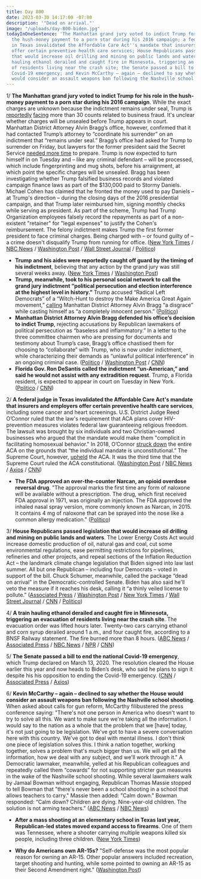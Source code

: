 ```yaml
---
title: Day 800
date: 2023-03-30 14:17:00 -07:00
description: '"Dead on arrival."'
image: "/uploads/day-800-biden.jpg"
todayInOneSentence: 'The Manhattan grand jury voted to indict Trump for his role in
  the hush-money payment to a porn star during his 2016 campaign; a federal judge
  in Texas invalidated the Affordable Care Act''s mandate that insurers and employers
  offer certain preventive health care services; House Republicans passed legislation
  that would increase oil drilling and mining on public lands and waters; a train
  hauling ethanol derailed and caught fire in Minnesota, triggering an evacuation
  of residents living near the crash site; the Senate passed a bill to end the national
  Covid-19 emergency; and Kevin McCarthy – again – declined to say whether the House
  would consider an assault weapons ban following the Nashville school shooting. '
---
```


1/ **The Manhattan grand jury voted to indict Trump for his role in the hush-money payment to a porn star during his 2016 campaign**. While the exact charges are unknown because the indictment remains under seal, Trump is [reportedly](https://www.nbcnews.com/politics/2024-election/trump-arrested-news-updates-indictment-counts-new-york-rcna77595) [facing](https://www.cnn.com/2023/03/30/politics/donald-trump-indictment) more than 30 counts related to business fraud. It's unclear whether charges will be unsealed before Trump appears in court. Manhattan District Attorney Alvin Bragg’s office, however, confirmed that it had contacted Trump’s attorney to “coordinate his surrender” on an indictment that “remains under seal.” Bragg’s office had asked for Trump to surrender on Friday, but lawyers for the former president said the Secret Service [needed more time](https://www.politico.com/news/2023/03/30/manhattan-da-wanted-friday-trump-arrest-00089853) to prepare. Trump is now expected to turn himself in on Tuesday and – like any criminal defendant – will be processed, which include fingerprinting and mug shots, before his arraignment, at which point the specific charges will be unsealed. Bragg has been investigating whether Trump falsified business records and violated campaign finance laws as part of the $130,000 paid to Stormy Daniels. Michael Cohen has claimed that he fronted the money used to pay Daniels – at Trump's direction – during the closing days of the 2016 presidential campaign, and that Trump later reimbursed him, signing monthly checks while serving as president. As part of the scheme, Trump had Trump Organization employees falsely record the repayments as part of a non-existent "retainer" for "legal expenses" to justify the Cohen's reimbursement. The felony indictment makes Trump the first former president to face criminal charges. Being charged with – or found guilty of – a crime doesn't disqualify Trump from running for office. ([New York Times](https://www.nytimes.com/live/2023/03/30/nyregion/trump-indictment-news) / [NBC News](https://www.nbcnews.com/politics/donald-trump/manhattan-grand-jury-voted-whether-indict-trump-rcna73588) / [Washington Post](https://www.washingtonpost.com/national-security/2023/03/30/trump-ny-indictment/) / [Wall Street Journal](https://www.wsj.com/articles/donald-trump-indictment-stormy-daniels-hush-money-coverup-3667259e) / [Politico](https://www.politico.com/news/2023/03/30/trump-indicted-in-porn-star-hush-money-payment-case-00089837))

* **Trump and his aides were reportedly caught off guard by the timing of his indictment**, believing that any action by the grand jury was still several weeks away. ([New York Times](https://www.nytimes.com/2023/03/30/nyregion/trump-mar-a-lago.html) / [Washington Post](https://www.washingtonpost.com/politics/2023/03/30/trump-indictment-suprised/))
* **Trump, meanwhile, took to his personal social network to call the grand jury indictment “political persecution and election interference at the highest level in history.”** Trump accused “Radical Left Democrats” of a “Witch-Hunt to destroy the Make America Great Again movement,” [calling](https://www.axios.com/2023/03/30/trump-indictment-statement) Manhattan District Attorney Alvin Bragg “a disgrace” while casting himself as “a completely innocent person.” ([Politico](https://www.politico.com/news/2023/03/30/trump-indictment-statement-00089850))
* **Manhattan District Attorney Alvin Bragg defended his office’s decision to indict Trump**, rejecting accusations by Republican lawmakers of political persecution as “baseless and inflammatory.” In a letter to the three committee chairmen who are pressing for documents and testimony about Trump’s case, Bragg’s office chastised them for choosing to “collaborate” with Trump, who is now under indictment, while characterizing their demands as “unlawful political interference” in an ongoing criminal case. ([Politico](https://www.politico.com/news/2023/03/31/bragg-defends-trump-indictment-00089927) / [Washington Post](https://www.washingtonpost.com/politics/2023/03/31/trump-house-gop-alvin-bragg/) / [CNN](https://www.cnn.com/2023/03/31/politics/congress-trump-letter-latest/))
* **Florida Gov. Ron DeSantis called the indictment “un-American,” and said he would not assist with any extradition request**. Trump, a Florida resident, is expected to appear in court on Tuesday in New York. ([Politico](https://www.politico.com/news/2023/03/30/team-trump-post-indictment-frenzy-00089884) / [CNN](https://www.cnn.com/2023/03/30/politics/2024-republicans-trump-indictment/))

2/ **A federal judge in Texas invalidated the Affordable Care Act's mandate that insurers and employers offer certain preventive health care services**, including some cancer and heart screenings. U.S. District Judge Reed O’Connor ruled that the law's requirement that ACA plans cover HIV-prevention measures violates federal law guaranteeing religious freedom. The lawsuit was brought by six individuals and two Christian-owned businesses who argued that the mandate would make them "complicit in facilitating homosexual behavior." In 2018, O’Connor [struck down](https://whatthefuckjusthappenedtoday.com/2018/12/17/day-697/) the entire ACA on the grounds that “the individual mandate is unconstitutional.” The Supreme Court, however, [upheld](https://whatthefuckjusthappenedtoday.com/2021/06/17/day-149/#1-the-supreme-court-upheld-the-affor) the ACA. It was the third time that the Supreme Court ruled the ACA constitutional. ([Washington Post](https://www.washingtonpost.com/health/2023/03/30/affordable-care-act-judge-oconnor/) / [NBC News](https://www.nbcnews.com/politics/politics-news/judge-strikes-obamacare-provision-requiring-insurers-cover-preventive-rcna77399) / [Axios](https://www.axios.com/2023/03/30/affordable-care-act-preventative-service-mandate-struck-down) / [CNN](https://www.cnn.com/2023/03/30/politics/affordable-care-act-preventive-care-reed-oconnor/index.html))

* **The FDA approved an over-the-counter Narcan, an opioid overdose reversal drug**. "The approval marks the first time any form of naloxone will be available without a prescription. The drug, which first received FDA approval in 1971, was originally an injection. The FDA approved the inhaled nasal spray version, more commonly known as Narcan, in 2015. It contains 4 mg of naloxone that can be sprayed into the nose like a common allergy medication." ([Politico](https://www.politico.com/news/2023/03/29/fda-otc-narcan-spray-approval-00089376))

3/ **House Republicans passed legislation that would increase oil drilling and mining on public lands and waters**. The Lower Energy Costs Act would increase domestic production of oil, natural gas and coal, cut some environmental regulations, ease permitting restrictions for pipelines, refineries and other projects, and repeal sections of the Inflation Reduction Act – the landmark climate change legislation that Biden signed into law last summer. All but one Republican – including four Democrats – voted in support of the bill. Chuck Schumer, meanwhile, called the package “dead on arrival” in the Democratic-controlled Senate. Biden has also said he'll veto the measure if it reaches his desk, calling it “a thinly veiled license to pollute.” ([Associated Press](https://apnews.com/article/climate-change-energy-oil-biden-republican-congress-b2d799a4b69dec464afb906c14f938d2) / [Washington Post](https://www.washingtonpost.com/politics/2023/03/30/house-republicans-energy-legislation/) / [New York Times](https://www.nytimes.com/2023/03/30/us/politics/gop-energy-bill.html) / [Wall Street Journal](https://www.wsj.com/articles/house-to-vote-on-gop-energy-agenda-boosting-oil-and-gas-production-7367ca25?mod=djemalertNEWS) / [CNN](https://www.cnn.com/2023/03/30/politics/house-republican-energy-bill) / [Politico](https://www.politico.com/news/2023/03/30/house-republicans-marquee-energy-bill-00089529))

4/ **A train hauling ethanol derailed and caught fire in Minnesota, triggering an evacuation of residents living near the crash site**. The evacuation order was lifted hours later. Twenty-two cars carrying ethanol and corn syrup derailed  around 1 a.m., and four caught fire, according to a BNSF Railway statement. The fire burned more than 8 hours. ([ABC News](https://abcnews.go.com/US/evacuation-order-issued-minnesota-train-derailment/story?id=98227514) / [Associated Press](https://apnews.com/article/minnesota-train-derailment-evacuation-ethanol-fire-73cc3e80f616070806f8f8b35191a616) / [NBC News](https://www.nbcnews.com/news/us-news/train-carrying-ethanol-derails-catches-fire-sparking-evacuation-reside-rcna77363) / [NPR](https://www.npr.org/2023/03/30/1166998646/minnesota-train-derailment-evacuation-fire-ethanol) / [CNN](https://www.cnn.com/2023/03/30/us/raymond-minnesota-train-derailment/))

5/ **The Senate passed a bill to end the national Covid-19 emergency**, which Trump declared on March 13, 2020. The resolution cleared the House earlier this year and now heads to Biden’s desk, who said he plans to sign it despite his his opposition to ending the Covid-19 emergency. ([CNN](https://www.cnn.com/2023/03/29/politics/vote-to-end-covid-emergency-congress/index.html) / [Associated Press](https://apnews.com/article/covid-biden-senate-national-emergency-bill-f0e08810c28cc648a9b778a86d2dc7e1) / [Axios](https://www.axios.com/2023/03/30/biden-house-democrats-covid-emergency))

6/ **Kevin McCarthy – again – declined to say whether the House would consider an assault weapons ban following the Nashville school shooting**. When asked about calls for gun reform, McCarthy filibustered the press conference saying: "There's not one person in America who doesn't want to try to solve all this. We want to make sure we're taking all the information. I would say to the nation as a whole that the problem that we \[have\] today, it's not just going to be legislation. We've got to have a severe conversation here with this country. We've got to deal with mental illness. I don't think one piece of legislation solves this. I think a nation together, working together, solves a problem that's much bigger than us. We will get all the information, how we deal with any subject, and we'll work through it." A Democratic lawmaker, meanwhile, yelled at his Republican colleagues and repeatedly called them “cowards” for not supporting stricter gun measures in the wake of the Nashville school shooting. While several lawmakers walk by Jamaal Bowman without engaging, Republican Thomas Massie stopped to tell Bowman that "there's never been a school shooting in a school that allows teachers to carry." Massie then added: "Calm down." Bowman responded: “Calm down? Children are dying. Nine-year-old children. The solution is not arming teachers." ([ABC News](https://abcnews.go.com/Politics/republican-leader-dodges-questions-assault-weapons-ban-after/story?id=98236644) / [NBC News](https://www.nbcnews.com/politics/congress/democrat-calls-republicans-cowards-tense-exchange-gun-violence-rcna77342))

* **After a mass shooting at an elementary school in Texas last year, Republican-led states moved expand access to firearms**. One of them was Tennessee, where a shooter carrying multiple weapons killed six people, including three children. ([New York Times](https://www.nytimes.com/2023/03/29/us/nashville-gun-laws.html))

* **Why do Americans own AR-15s?** "Self-defense was the most popular reason for owning an AR-15. Other popular answers included recreation, target shooting and hunting, while some pointed to owning an AR-15 as their Second Amendment right." ([Washington Post](https://www.washingtonpost.com/nation/interactive/2023/american-ar-15-gun-owners/))